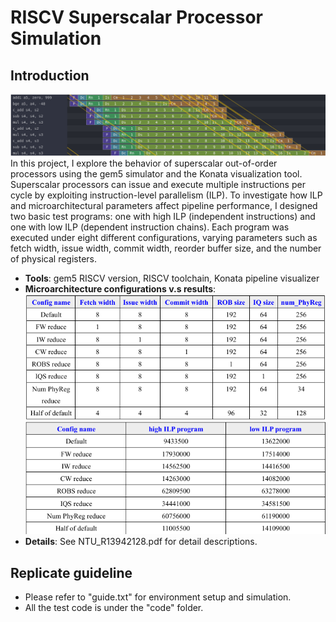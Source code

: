 # RISCV Superscalar Processor Simulation  
## Introduction 
![Konata screenshot](images/ILP.png)
In this project, I explore the behavior of superscalar out-of-order processors using the gem5
simulator and the Konata visualization tool. Superscalar processors can issue and execute multiple
instructions per cycle by exploiting instruction-level parallelism (ILP). To investigate how ILP and
microarchitectural parameters affect pipeline performance, I designed two basic test programs: one with
high ILP (independent instructions) and one with low ILP (dependent instruction chains). Each program
was executed under eight different configurations, varying parameters such as fetch width, issue width, commit width, reorder buffer size, and the number of physical registers.  
  
- **Tools**: gem5 RISCV version, RISCV toolchain, Konata pipeline visualizer
- **Microarchitecture configurations v.s results**:
![Config](images/config.png)
![Result](images/results.png)
- **Details**: See NTU_R13942128.pdf for detail descriptions.  


## Replicate guideline
- Please refer to "guide.txt" for environment setup and simulation.   
- All the  test code is under the "code" folder.

